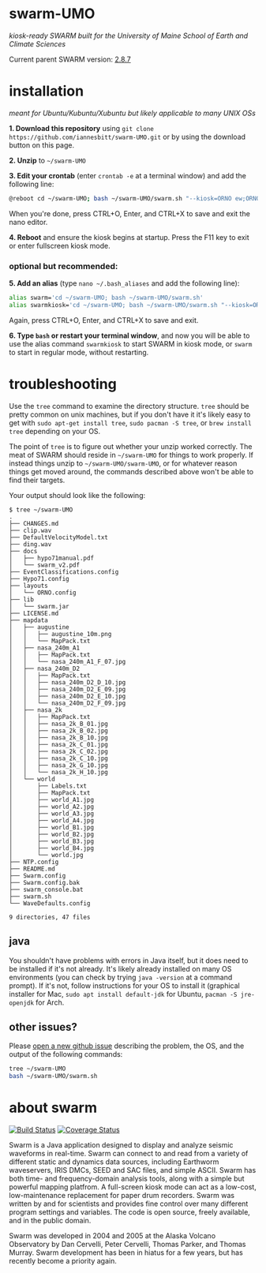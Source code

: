 # swarm-UMO
*kiosk-ready SWARM built for the University of Maine School of Earth and Climate Sciences*

Current parent SWARM version: [2.8.7](https://github.com/usgs/swarm/releases/tag/swarm-2.8.7)

# installation
*meant for Ubuntu/Kubuntu/Xubuntu but likely applicable to many UNIX OSs*

**1. Download this repository** using `git clone https://github.com/iannesbitt/swarm-UMO.git` or by using the download button on this page.

**2. Unzip** to `~/swarm-UMO`

**3. Edit your crontab** (enter `crontab -e` at a terminal window) and add the following line:
```bash
@reboot cd ~/swarm-UMO; bash ~/swarm-UMO/swarm.sh "--kiosk=ORNO ew;ORNO HHZ NE 00" "--saveConfig=false" "--timeChunk=30"
```
 When you're done, press CTRL+O, Enter, and CTRL+X to save and exit the nano editor.

**4. Reboot** and ensure the kiosk begins at startup. Press the F11 key to exit or enter fullscreen kiosk mode.

### optional but recommended:

**5. Add an alias** (type `nano ~/.bash_aliases` and add the following line):
```bash
alias swarm='cd ~/swarm-UMO; bash ~/swarm-UMO/swarm.sh'
alias swarmkiosk='cd ~/swarm-UMO; bash ~/swarm-UMO/swarm.sh "--kiosk=ORNO ew;ORNO HHZ NE 00" "--saveConfig=false" "--timeChunk=30" &'
```
 Again, press CTRL+O, Enter, and CTRL+X to save and exit.

**6. Type `bash` or restart your terminal window**, and now you will be able to use the alias command `swarmkiosk` to start SWARM in kiosk mode, or `swarm` to start in regular mode, without restarting.


# troubleshooting
Use the `tree` command to examine the directory structure. `tree` should be pretty common on unix machines, but if you don't have it it's likely easy to get with `sudo apt-get install tree`, `sudo pacman -S tree`, or `brew install tree` depending on your OS.

The point of `tree` is to figure out whether your unzip worked correctly. The meat of SWARM should reside in `~/swarm-UMO` for things to work properly. If instead things unzip to `~/swarm-UMO/swarm-UMO`, or for whatever reason things get moved around, the commands described above won't be able to find their targets.

Your output should look like the following:
```
$ tree ~/swarm-UMO
.
├── CHANGES.md
├── clip.wav
├── DefaultVelocityModel.txt
├── ding.wav
├── docs
│   ├── hypo71manual.pdf
│   └── swarm_v2.pdf
├── EventClassifications.config
├── Hypo71.config
├── layouts
│   └── ORNO.config
├── lib
│   └── swarm.jar
├── LICENSE.md
├── mapdata
│   ├── augustine
│   │   ├── augustine_10m.png
│   │   └── MapPack.txt
│   ├── nasa_240m_A1
│   │   ├── MapPack.txt
│   │   └── nasa_240m_A1_F_07.jpg
│   ├── nasa_240m_D2
│   │   ├── MapPack.txt
│   │   ├── nasa_240m_D2_D_10.jpg
│   │   ├── nasa_240m_D2_E_09.jpg
│   │   ├── nasa_240m_D2_E_10.jpg
│   │   └── nasa_240m_D2_F_09.jpg
│   ├── nasa_2k
│   │   ├── MapPack.txt
│   │   ├── nasa_2k_B_01.jpg
│   │   ├── nasa_2k_B_02.jpg
│   │   ├── nasa_2k_B_10.jpg
│   │   ├── nasa_2k_C_01.jpg
│   │   ├── nasa_2k_C_02.jpg
│   │   ├── nasa_2k_C_10.jpg
│   │   ├── nasa_2k_G_10.jpg
│   │   └── nasa_2k_H_10.jpg
│   └── world
│       ├── Labels.txt
│       ├── MapPack.txt
│       ├── world_A1.jpg
│       ├── world_A2.jpg
│       ├── world_A3.jpg
│       ├── world_A4.jpg
│       ├── world_B1.jpg
│       ├── world_B2.jpg
│       ├── world_B3.jpg
│       ├── world_B4.jpg
│       └── world.jpg
├── NTP.config
├── README.md
├── Swarm.config
├── Swarm.config.bak
├── swarm_console.bat
├── swarm.sh
└── WaveDefaults.config

9 directories, 47 files
```

## java

You shouldn't have problems with errors in Java itself, but it does need to be installed if it's not already. It's likely already installed on many OS environments (you can check by trying `java -version` at a command prompt). If it's not, follow instructions for your OS to install it (graphical installer for Mac, `sudo apt install default-jdk` for Ubuntu, `pacman -S jre-openjdk` for Arch.

## other issues?

Please [open a new github issue](https://github.com/iannesbitt/swarm-UMO/issues/new) describing the problem, the OS, and the output of the following commands:

```bash
tree ~/swarm-UMO
bash ~/swarm-UMO/swarm.sh
```


 about swarm
==========================

[![Build Status](https://travis-ci.org/usgs/swarm.svg?branch=master)](https://travis-ci.org/usgs/swarm)
[![Coverage Status](https://coveralls.io/repos/usgs/swarm/badge.svg?branch=master&service=github)](https://coveralls.io/github/usgs/swarm?branch=master)

Swarm is a Java application designed to display and analyze seismic waveforms in real-time. Swarm can connect to and read from a variety of different static and dynamics data sources, including Earthworm waveservers, IRIS DMCs, SEED and SAC files, and simple ASCII. Swarm has both time- and frequency-domain analysis tools, along with a simple but powerful mapping platfrom. A full-screen kiosk mode can act as a low-cost, low-maintenance replacement for paper drum recorders. Swarm was written by and for scientists and provides fine control over many different program settings and variables. The code is open source, freely available, and in the public domain.

Swarm was developed in 2004 and 2005 at the Alaska Volcano Observatory by Dan Cervelli, Peter Cervelli, Thomas Parker, and Thomas Murray. Swarm development has been in hiatus for a few years, but has recently become a priority again.
